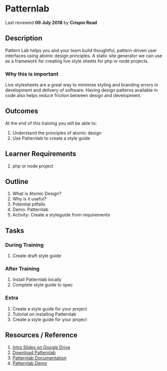# Patternlab
Last reviewed **09 July 2018** by **Crispin Read**

## Description
Pattern Lab helps you and your team build thoughtful, pattern-driven user interfaces using atomic design principles. A static site generator we can use as a framework for creating live style sheets for php or node projects.
### Why this is important
Live stylesheets are a great way to minimise styling and branding errors in development and delivery of software. Having design patterns available in code also helps reduce friction between design and development.

## Outcomes

At the end of this training you will be able to:
1. Understand the principles of atomic design
1. Use Patternlab to create a style guide

## Learner Requirements

1. php or node project


## Outline

1. What is Atomic Design?
1. Why is it useful?
1. Potential pitfalls
1. Demo: Patternlab
1. Activity: Create a styleguide from requirements

## Tasks

### During Training
1. Create draft style guide

### After Training
1. Install Patternlab locally
1. Complete style guide to spec

### Extra

1. Create a style guide for your project
1. Tutorial on installing Patternlab
1. Create a style guide for your project

## Resources / Reference

1. [Intro Slides on Google Drive](#)
1. [Download Patternlab](http://patternlab.io/download.html)
1. [Patternlab Documentation](http://patternlab.io/docs/index.html)
1. [Patternlab Demo](http://demo.patternlab.io/)
